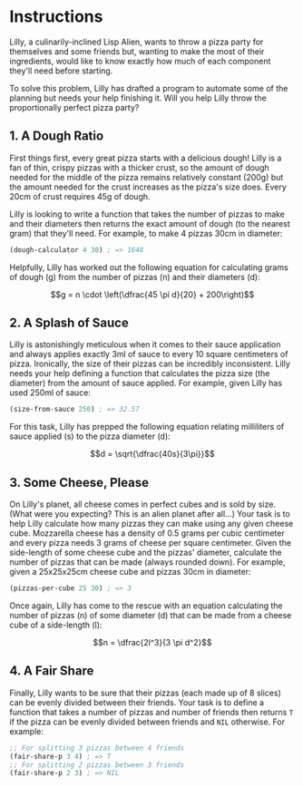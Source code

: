 # Instructions

Lilly, a culinarily-inclined Lisp Alien, wants to throw a pizza party for
themselves and some friends but, wanting to make the most of their ingredients, would
like to know exactly how much of each component they'll need before starting.

To solve this problem, Lilly has drafted a program to automate some of the
planning but needs your help finishing it. Will you help Lilly throw the
proportionally perfect pizza party?

## 1. A Dough Ratio

First things first, every great pizza starts with a delicious dough! Lilly is a
fan of thin, crispy pizzas with a thicker crust, so the amount of dough needed
for the middle of the pizza remains relatively constant (200g) but the amount
needed for the crust increases as the pizza's size does. Every 20cm of crust
requires 45g of dough.

Lilly is looking to write a function that takes the number of pizzas to make and
their diameters then returns the exact amount of dough (to the nearest gram)
that they'll need. For example, to make 4 pizzas 30cm in diameter:

```lisp
(dough-calculator 4 30) ; => 1648
```

Helpfully, Lilly has worked out the following equation for calculating grams of
dough (g) from the number of pizzas (n) and their diameters (d):

$$g = n \cdot \left(\dfrac{45 \pi d}{20} + 200\right)$$

## 2. A Splash of Sauce

Lilly is astonishingly meticulous when it comes to their sauce application and
always applies exactly 3ml of sauce to every 10 square centimeters of
pizza. Ironically, the size of their pizzas can be incredibly inconsistent. Lilly
needs your help defining a function that calculates the pizza size (the
diameter) from the amount of sauce applied. For example, given Lilly has used
250ml of sauce:

```lisp
(size-from-sauce 250) ; => 32.57
```

For this task, Lilly has prepped the following equation relating milliliters of
sauce applied (s) to the pizza diameter (d):

$$d = \sqrt{\dfrac{40s}{3\pi}}$$

## 3. Some Cheese, Please

On Lilly's planet, all cheese comes in perfect cubes and is sold by size. (What
were you expecting? This is an alien planet after all...) Your task is to help
Lilly calculate how many pizzas they can make using any given cheese
cube. Mozzarella cheese has a density of 0.5 grams per cubic centimeter and
every pizza needs 3 grams of cheese per square centimeter. Given the side-length
of some cheese cube and the pizzas' diameter, calculate the number of pizzas
that can be made (always rounded down). For example, given a 25x25x25cm cheese
cube and pizzas 30cm in diameter:

```lisp
(pizzas-per-cube 25 30) ; => 3
```

Once again, Lilly has come to the rescue with an equation calculating the number
of pizzas (n) of some diameter (d) that can be made from a cheese cube of a
side-length (l):

$$n = \dfrac{2l^3}{3 \pi d^2}$$

## 4. A Fair Share

Finally, Lilly wants to be sure that their pizzas (each made up of 8 slices) can
be evenly divided between their friends. Your task is to define a function
that takes a number of pizzas and number of friends then returns `T` if the
pizza can be evenly divided between friends and `NIL` otherwise. For example:

```lisp
;; For splitting 3 pizzas between 4 friends
(fair-share-p 3 4) ; => T
;; For splitting 2 pizzas between 3 friends
(fair-share-p 2 3) ; => NIL
```
